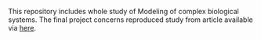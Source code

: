 This repository includes whole study of Modeling of complex biological systems. The final project concerns reproduced study from article available via [here](https://link.springer.com/article/10.1186/s13073-020-00796-5).
